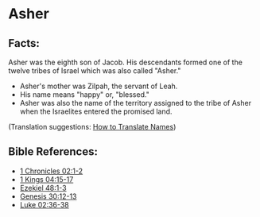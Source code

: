 # Asher #

## Facts: ##

Asher was the eighth son of Jacob. His descendants formed one of the twelve tribes of Israel which was also called "Asher." 

 * Asher's mother was Zilpah, the servant of Leah.
 * His name means "happy" or, "blessed."
 * Asher was also the name of the territory assigned to the tribe of Asher when the Israelites entered the promised land.

(Translation suggestions: [How to Translate Names](en/ta-vol1/translate/man/translate-names))



## Bible References: ##

* [1 Chronicles 02:1-2](en/tn/1ch/help/02/01)
* [1 Kings 04:15-17](en/tn/1ki/help/04/15)
* [Ezekiel 48:1-3](en/tn/ezk/help/48/01)
* [Genesis 30:12-13](en/tn/gen/help/30/12)
* [Luke 02:36-38](en/tn/luk/help/02/36)
